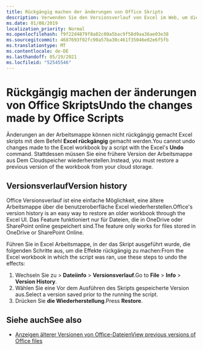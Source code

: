 ```yaml
---
title: Rückgängig machen der änderungen von Office Skripts
description: Verwenden Sie den Versionsverlauf von Excel im Web, um die Durch ausführen eines Skripts vorgenommenen Änderungen rückgängig zu machen.
ms.date: 01/08/2019
localization_priority: Normal
ms.openlocfilehash: f9f22d4879f8a02c00a5bac9f58d9aa36ae03e38
ms.sourcegitcommit: 4687693f02fc90a57ba30c461f35046e02e6f5fb
ms.translationtype: MT
ms.contentlocale: de-DE
ms.lasthandoff: 05/19/2021
ms.locfileid: "52545546"
---
```

# <a name="undo-the-changes-made-by-office-scripts"></a><span data-ttu-id="0f6a3-103">Rückgängig machen der änderungen von Office Skripts</span><span class="sxs-lookup"><span data-stu-id="0f6a3-103">Undo the changes made by Office Scripts</span></span>

<span data-ttu-id="0f6a3-104">Änderungen an der Arbeitsmappe können nicht rückgängig gemacht Excel skripts mit dem Befehl **Excel rückgängig** gemacht werden.</span><span class="sxs-lookup"><span data-stu-id="0f6a3-104">You cannot undo changes made to the Excel workbook by a script with the Excel's **Undo** command.</span></span> <span data-ttu-id="0f6a3-105">Stattdessen müssen Sie eine frühere Version der Arbeitsmappe aus Dem Cloudspeicher wiederherstellen.</span><span class="sxs-lookup"><span data-stu-id="0f6a3-105">Instead, you must restore a previous version of the workbook from your cloud storage.</span></span>

## <a name="version-history"></a><span data-ttu-id="0f6a3-106">Versionsverlauf</span><span class="sxs-lookup"><span data-stu-id="0f6a3-106">Version history</span></span>

<span data-ttu-id="0f6a3-107">Office Versionsverlauf ist eine einfache Möglichkeit, eine ältere Arbeitsmappe über die benutzeroberfläche Excel wiederherstellen.</span><span class="sxs-lookup"><span data-stu-id="0f6a3-107">Office's version history is an easy way to restore an older workbook through the Excel UI.</span></span> <span data-ttu-id="0f6a3-108">Das Feature funktioniert nur für Dateien, die in OneDrive oder SharePoint online gespeichert sind.</span><span class="sxs-lookup"><span data-stu-id="0f6a3-108">The feature only works for files stored in OneDrive or SharePoint Online.</span></span>

<span data-ttu-id="0f6a3-109">Führen Sie in Excel Arbeitsmappe, in der das Skript ausgeführt wurde, die folgenden Schritte aus, um die Effekte rückgängig zu machen:</span><span class="sxs-lookup"><span data-stu-id="0f6a3-109">From the Excel workbook in which the script was ran, use these steps to undo the effects:</span></span>

1. <span data-ttu-id="0f6a3-110">Wechseln Sie zu  >  **Dateiinfo**  >  **Versionsverlauf**.</span><span class="sxs-lookup"><span data-stu-id="0f6a3-110">Go to **File** > **Info** > **Version History**.</span></span>
2. <span data-ttu-id="0f6a3-111">Wählen Sie eine Vor dem Ausführen des Skripts gespeicherte Version aus.</span><span class="sxs-lookup"><span data-stu-id="0f6a3-111">Select a version saved prior to the running the script.</span></span>
3. <span data-ttu-id="0f6a3-112">Drücken Sie **die Wiederherstellung**.</span><span class="sxs-lookup"><span data-stu-id="0f6a3-112">Press **Restore**.</span></span>

## <a name="see-also"></a><span data-ttu-id="0f6a3-113">Siehe auch</span><span class="sxs-lookup"><span data-stu-id="0f6a3-113">See also</span></span>

- [<span data-ttu-id="0f6a3-114">Anzeigen älterer Versionen von Office-Dateien</span><span class="sxs-lookup"><span data-stu-id="0f6a3-114">View previous versions of Office files</span></span>](https://support.office.com/article/View-previous-versions-of-Office-files-5c1e076f-a9c9-41b8-8ace-f77b9642e2c2#ID0EABBAAA=Web)
